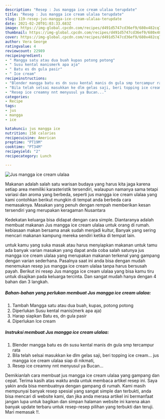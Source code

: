 ```yaml
---
description: "Resep : Jus mangga ice cream ulalaa terupdate"
title: "Resep : Jus mangga ice cream ulalaa terupdate"
slug: 119-resep-jus-mangga-ice-cream-ulalaa-terupdate
date: 2021-02-20T01:03:33.683Z
image: https://img-global.cpcdn.com/recipes/d491d5747cd36ef9/680x482cq70/jus-mangga-ice-cream-ulalaa-foto-resep-utama.jpg
thumbnail: https://img-global.cpcdn.com/recipes/d491d5747cd36ef9/680x482cq70/jus-mangga-ice-cream-ulalaa-foto-resep-utama.jpg
cover: https://img-global.cpcdn.com/recipes/d491d5747cd36ef9/680x482cq70/jus-mangga-ice-cream-ulalaa-foto-resep-utama.jpg
author: Vera George
ratingvalue: 4
reviewcount: 22989
recipeingredient:
- " Mangga satu atau dua buah kupas potong potong"
- " Susu kental manismerk apa aja"
- " Batu es dn gula pasir"
- " Ice cream"
recipeinstructions:
- "Blender mangga batu es dn susu kental manis dn gula smp tercampur rata"
- "Bila telah selsai masukkan ke dlm gelas saji, beri topping ice cream... jus mangga ice cream ulalaa siap di nikmati,"
- "Resep ice creamny nnt menyusul ya Bucan..."
categories:
- Recipe
tags:
- jus
- mangga
- ice

katakunci: jus mangga ice 
nutrition: 158 calories
recipecuisine: American
preptime: "PT19M"
cooktime: "PT34M"
recipeyield: "2"
recipecategory: Lunch

---
```



![Jus mangga ice cream ulalaa](https://img-global.cpcdn.com/recipes/d491d5747cd36ef9/680x482cq70/jus-mangga-ice-cream-ulalaa-foto-resep-utama.jpg)

Makanan adalah salah satu warisan budaya yang harus kita jaga karena setiap area memiliki karasteristik tersendiri, walaupun namanya sama tetapi variasi dan aroma yang berbeda, seperti jus mangga ice cream ulalaa yang kami contohkan berikut mungkin di tempat anda berbeda cara memasaknya. Masakan yang penuh dengan rempah memberikan kesan tersendiri yang merupakan keragaman Nusantara



Kedekatan keluarga bisa didapat dengan cara simple. Diantaranya adalah membuat makanan Jus mangga ice cream ulalaa untuk orang di rumah. kebiasaan makan bersama anak sudah menjadi kultur, Banyak yang sering mencari makanan kampung mereka sendiri ketika di tempat lain.

untuk kamu yang suka masak atau harus menyiapkan makanan untuk tamu ada banyak varian masakan yang dapat anda coba salah satunya jus mangga ice cream ulalaa yang merupakan makanan terkenal yang gampang dengan varian sederhana. Pasalnya saat ini anda bisa dengan mudah menemukan resep jus mangga ice cream ulalaa tanpa harus bersusah payah.
Berikut ini resep Jus mangga ice cream ulalaa yang bisa kamu tiru untuk disajikan pada keluarga tercinta. Dan sangat mudah hanya dengan 4 bahan dan 3 langkah.


<!--inarticleads1-->

##### Bahan-bahan yang perlukan membuat Jus mangga ice cream ulalaa:

1. Tambah  Mangga satu atau dua buah, kupas, potong potong
1. Diperlukan  Susu kental manis(merk apa aja)
1. Harap siapkan  Batu es, dn gula pasir
1. Diperlukan  Ice cream




<!--inarticleads2-->

##### Instruksi membuat  Jus mangga ice cream ulalaa:

1. Blender mangga batu es dn susu kental manis dn gula smp tercampur rata
1. Bila telah selsai masukkan ke dlm gelas saji, beri topping ice cream... jus mangga ice cream ulalaa siap di nikmati,
1. Resep ice creamny nnt menyusul ya Bucan...




Demikianlah cara membuat jus mangga ice cream ulalaa yang gampang dan cepat. Terima kasih atas waktu anda untuk membaca artikel resep ini. Saya yakin anda bisa membuatnya dengan gampang di rumah. Kami masih mempunyai banyak resep spesial yang sangat simple dan terbukti, anda bisa mencari di website kami, dan jika anda merasa artikel ini bermanfaat jangan lupa untuk bagikan dan simpan halaman website ini karena akan banyak update terbaru untuk resep-resep pilihan yang terbukti dan teruji. Mari memasak !!. 

